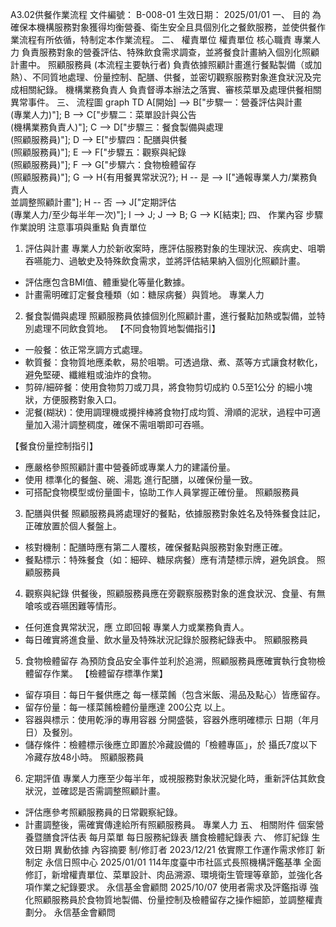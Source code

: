 A3.02供餐作業流程
文件編號： B-008-01
生效日期： 2025/01/01
一、 目的
為確保本機構服務對象獲得均衡營養、衛生安全且具個別化之餐飲服務，並使供餐作業流程有所依循，特制定本作業流程。
二、 權責單位
權責單位
核心職責
專業人力
負責服務對象的營養評估、特殊飲食需求調查，並將餐食計畫納入個別化照顧計畫中。
照顧服務員
(本流程主要執行者) 負責依據照顧計畫進行餐點製備（或加熱）、不同質地處理、份量控制、配膳、供餐，並密切觀察服務對象進食狀況及完成相關紀錄。
機構業務負責人
負責督導本辦法之落實、審核菜單及處理供餐相關異常事件。
三、 流程圖
graph TD    A[開始] --> B["步驟一：營養評估與計畫<br>(專業人力)"];    B --> C["步驟二：菜單設計與公告<br>(機構業務負責人)"];    C --> D["步驟三：餐食製備與處理<br>(照顧服務員)"];    D --> E["步驟四：配膳與供餐<br>(照顧服務員)"];    E --> F["步驟五：觀察與紀錄<br>(照顧服務員)"];    F --> G["步驟六：食物檢體留存<br>(照顧服務員)"];    G --> H{有用餐異常狀況?};    H -- 是 --> I["通報專業人力/業務負責人<br>並調整照顧計畫"];    H -- 否 --> J["定期評估<br>(專業人力/至少每半年一次)"];    I --> J;    J --> B;    G --> K[結束];
四、 作業內容
步驟
作業說明
注意事項與重點
負責單位
1. 評估與計畫
專業人力於新收案時，應評估服務對象的生理狀況、疾病史、咀嚼吞嚥能力、過敏史及特殊飲食需求，並將評估結果納入個別化照顧計畫。
- 評估應包含BMI值、體重變化等量化數據。
- 計畫需明確訂定餐食種類（如：糖尿病餐）與質地。
專業人力
2. 餐食製備與處理
照顧服務員依據個別化照顧計畫，進行餐點加熱或製備，並特別處理不同飲食質地。
【不同食物質地製備指引】
- 一般餐：依正常烹調方式處理。
- 軟質餐：食物質地應柔軟，易於咀嚼。可透過燉、煮、蒸等方式讓食材軟化，避免堅硬、纖維粗或油炸的食物。
- 剪碎/細碎餐：使用食物剪刀或刀具，將食物剪切成約 0.5至1公分 的細小塊狀，方便服務對象入口。
- 泥餐(糊狀)：使用調理機或攪拌棒將食物打成均質、滑順的泥狀，過程中可適量加入湯汁調整稠度，確保不需咀嚼即可吞嚥。

【餐食份量控制指引】
- 應嚴格參照照顧計畫中營養師或專業人力的建議份量。
- 使用 標準化的餐盤、碗、湯匙 進行配膳，以確保份量一致。
- 可搭配食物模型或份量圖卡，協助工作人員掌握正確份量。
照顧服務員
3. 配膳與供餐
照顧服務員將處理好的餐點，依據服務對象姓名及特殊餐食註記，正確放置於個人餐盤上。
- 核對機制：配膳時應有第二人覆核，確保餐點與服務對象對應正確。
- 餐點標示：特殊餐食（如：細碎、糖尿病餐）應有清楚標示牌，避免誤食。
照顧服務員
4. 觀察與紀錄
供餐後，照顧服務員應在旁觀察服務對象的進食狀況、食量、有無嗆咳或吞嚥困難等情形。
- 任何進食異常狀況，應 立即回報 專業人力或業務負責人。
- 每日確實將進食量、飲水量及特殊狀況記錄於服務紀錄表中。
照顧服務員
5. 食物檢體留存
為預防食品安全事件並利於追溯，照顧服務員應確實執行食物檢體留存作業。
【檢體留存標準作業】
- 留存項目：每日午餐供應之 每一樣菜餚（包含米飯、湯品及點心）皆應留存。
- 留存份量：每一樣菜餚檢體份量應達 200公克 以上。
- 容器與標示：使用乾淨的專用容器 分開盛裝，容器外應明確標示 日期（年月日）及餐別。
- 儲存條件：檢體標示後應立即置於冷藏設備的「檢體專區」，於 攝氏7度以下冷藏存放48小時。
照顧服務員
6. 定期評值
專業人力應至少每半年，或視服務對象狀況變化時，重新評估其飲食狀況，並確認是否需調整照顧計畫。
- 評估應參考照顧服務員的日常觀察紀錄。
- 計畫調整後，需確實傳達給所有照顧服務員。
專業人力
五、 相關附件
個案營養暨膳食評估表
每月菜單
每日服務紀錄表
膳食檢體紀錄表
六、 修訂紀錄
生效日期
異動依據
內容摘要
制/修訂者
2023/12/21
依實際工作運作需求修訂
新制定
永信日照中心
2025/01/01
114年度臺中市社區式長照機構評鑑基準
全面修訂，新增權責單位、菜單設計、肉品溯源、環境衛生管理等章節，並強化各項作業之紀錄要求。
永信基金會顧問
2025/10/07
使用者需求及評鑑指導
強化照顧服務員於食物質地製備、份量控制及檢體留存之操作細節，並調整權責劃分。
永信基金會顧問
